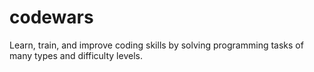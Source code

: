 # codewars
Learn, train, and improve coding skills by solving programming tasks of many types and difficulty levels.
